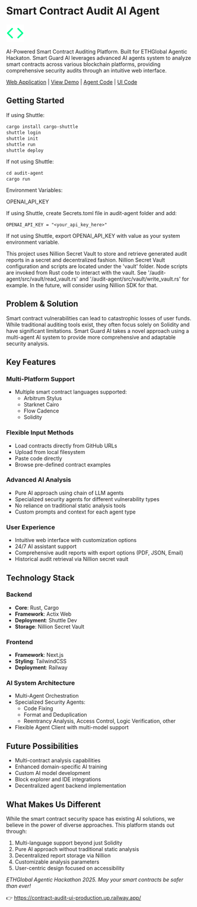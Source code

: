 # Smart Contract Audit AI Agent

![Logo](./logo.svg)

AI-Powered Smart Contract Auditing Platform. Built for ETHGlobal Agentic Hackaton. Smart Guard AI leverages advanced AI agents system to analyze smart contracts across various blockchain platforms, providing comprehensive security audits through an intuitive web interface.

[Web Application](https://contract-audit-ui-production.up.railway.app/) | [View Demo](/) | [Agent Code](https://github.com/jsmaxi/contract-audit-agent) | [UI Code](https://github.com/jsmaxi/contract-audit-ui)

## Getting Started

If using Shuttle:

```
cargo install cargo-shuttle
shuttle login
shuttle init
shuttle run
shuttle deploy
```

If not using Shuttle:

```console
cd audit-agent
cargo run
```

Environment Variables:

OPENAI_API_KEY

If using Shuttle, create Secrets.toml file in audit-agent folder and add:

```
OPENAI_API_KEY = "<your_api_key_here>"
```

If not using Shuttle, export OPENAI_API_KEY with value as your system environment variable.

This project uses Nillion Secret Vault to store and retrieve generated audit reports in a secret and decentralized fashion. Nillion Secret Vault configuration and scripts are located under the 'vault' folder. Node scripts are invoked from Rust code to interact with the vault. See '/audit-agent/src/vault/read_vault.rs' and '/audit-agent/src/vault/write_vault.rs' for example. In the future, will consider using Nillion SDK for that.

## Problem & Solution

Smart contract vulnerabilities can lead to catastrophic losses of user funds. While traditional auditing tools exist, they often focus solely on Solidity and have significant limitations. Smart Guard AI takes a novel approach using a multi-agent AI system to provide more comprehensive and adaptable security analysis.

## Key Features

### Multi-Platform Support
- Multiple smart contract languages supported:
  - Arbitrum Stylus
  - Starknet Cairo
  - Flow Cadence
  - Solidity

### Flexible Input Methods
- Load contracts directly from GitHub URLs
- Upload from local filesystem
- Paste code directly
- Browse pre-defined contract examples

### Advanced AI Analysis
- Pure AI approach using chain of LLM agents
- Specialized security agents for different vulnerability types
- No reliance on traditional static analysis tools
- Custom prompts and context for each agent type

### User Experience
- Intuitive web interface with customization options
- 24/7 AI assistant support
- Comprehensive audit reports with export options (PDF, JSON, Email)
- Historical audit retrieval via Nillion secret vault

## Technology Stack

### Backend
- **Core**: Rust, Cargo
- **Framework**: Actix Web
- **Deployment**: Shuttle Dev
- **Storage**: Nillion Secret Vault

### Frontend
- **Framework**: Next.js
- **Styling**: TailwindCSS
- **Deployment**: Railway

### AI System Architecture
- Multi-Agent Orchestration
- Specialized Security Agents:
  - Code Fixing
  - Format and Deduplication
  - Reentrancy Analysis, Access Control, Logic Verification, other
- Flexible Agent Client with multi-model support

## Future Possibilities
- Multi-contract analysis capabilities
- Enhanced domain-specific AI training
- Custom AI model development
- Block explorer and IDE integrations
- Decentralized agent backend implementation

## What Makes Us Different
While the smart contract security space has existing AI solutions, we believe in the power of diverse approaches. This platform stands out through:
1. Multi-language support beyond just Solidity
2. Pure AI approach without traditional static analysis
3. Decentralized report storage via Nillion
4. Customizable analysis parameters
5. User-centric design focused on accessibility

*ETHGlobal Agentic Hackathon 2025. May your smart contracts be safer than ever!*

👉 https://contract-audit-ui-production.up.railway.app/
